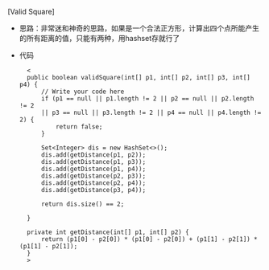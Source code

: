 [Valid Square]

* 思路：非常迷和神奇的思路，如果是一个合法正方形，计算出四个点所能产生的所有距离的值，只能有两种，用hashset存就行了
* 代码


        <
        public boolean validSquare(int[] p1, int[] p2, int[] p3, int[] p4) {
            // Write your code here
            if (p1 == null || p1.length != 2 || p2 == null || p2.length != 2 
            || p3 == null || p3.length != 2 || p4 == null || p4.length != 2) {
                return false;
            }
            
            Set<Integer> dis = new HashSet<>();
            dis.add(getDistance(p1, p2));
            dis.add(getDistance(p1, p3));
            dis.add(getDistance(p1, p4));
            dis.add(getDistance(p2, p3));
            dis.add(getDistance(p2, p4));
            dis.add(getDistance(p3, p4));
            
            return dis.size() == 2;
            
        }
        
        private int getDistance(int[] p1, int[] p2) {
            return (p1[0] - p2[0]) * (p1[0] - p2[0]) + (p1[1] - p2[1]) * (p1[1] - p2[1]);
        }
        >
